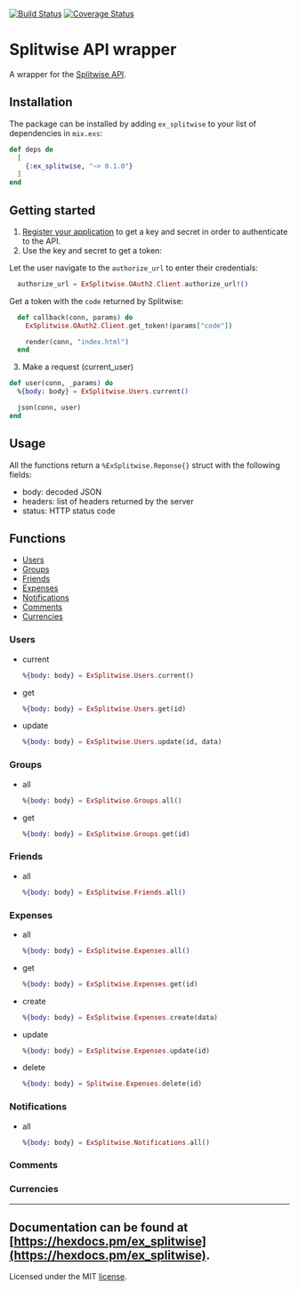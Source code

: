 [![Build Status](https://travis-ci.org/matiasdelgado/ex_splitwise.svg?branch=master)](https://travis-ci.org/matiasdelgado/ex_splitwise)
[![Coverage Status](https://coveralls.io/repos/github/matiasdelgado/ex_splitwise/badge.svg?branch=master)](https://coveralls.io/github/matiasdelgado/ex_splitwise?branch=master)

# Splitwise API wrapper

A wrapper for the [Splitwise API](http://dev.splitwise.com/).

## Installation

The package can be installed by adding `ex_splitwise` to your list of dependencies in `mix.exs`:

```elixir
def deps do
  [
    {:ex_splitwise, "~> 0.1.0"}
  ]
end
```

## Getting started

1. [Register your application](https://secure.splitwise.com/oauth_clients) to get a key and secret in order to authenticate to the API.
2. Use the key and secret to get a token:

  Let the user navigate to the `authorize_url` to enter their credentials:
  ```elixir
    authorize_url = ExSplitwise.OAuth2.Client.authorize_url!()
  ```

  Get a token with the `code` returned by Splitwise:
  ```elixir
    def callback(conn, params) do
      ExSplitwise.OAuth2.Client.get_token!(params["code"])

      render(conn, "index.html")
    end
  ```
3. Make a request (current_user)
  ```elixir
  def user(conn, _params) do
    %{body: body} = ExSplitwise.Users.current()

    json(conn, user)
  end
  ```

## Usage
All the functions return a `%ExSplitwise.Reponse{}` struct with the following fields:
* body: decoded JSON
* headers: list of headers returned by the server
* status: HTTP status code

## Functions
* [Users](#Users)
* [Groups](#Groups)
* [Friends](#Friends)
* [Expenses](#Expenses)
* [Notifications](#Notifications)
* [Comments](#Comments)
* [Currencies](#Currencies)

### Users
* current
  ```elixir
  %{body: body} = ExSplitwise.Users.current()
  ```
* get
  ```elixir
  %{body: body} = ExSplitwise.Users.get(id)
  ```
* update
  ```elixir
  %{body: body} = ExSplitwise.Users.update(id, data)
  ```

### Groups
* all
  ```elixir
  %{body: body} = ExSplitwise.Groups.all()
  ```
* get
  ```elixir
  %{body: body} = ExSplitwise.Groups.get(id)
  ```

### Friends
* all
  ```elixir
  %{body: body} = ExSplitwise.Friends.all()
  ```

### Expenses
* all
  ```elixir
  %{body: body} = ExSplitwise.Expenses.all()
  ```
* get
  ```elixir
  %{body: body} = ExSplitwise.Expenses.get(id)
  ```
* create
  ```elixir
  %{body: body} = ExSplitwise.Expenses.create(data)
  ```
* update
  ```elixir
  %{body: body} = ExSplitwise.Expenses.update(id)
  ```
* delete
  ```elixir
  %{body: body} = Splitwise.Expenses.delete(id)
  ```

### Notifications
* all
  ```elixir
  %{body: body} = ExSplitwise.Notifications.all()
  ```

### Comments

### Currencies


---
Documentation can be found at [https://hexdocs.pm/ex_splitwise](https://hexdocs.pm/ex_splitwise).
---
Licensed under the MIT [license](./LICENSE).
